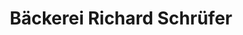 ---
title: "Bäckerei Richard Schrüfer"
url: /waischenfeld/baeckerei-richard-schruefer/
shop: Bäckerei
---